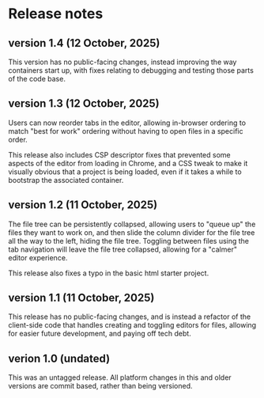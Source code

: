 # Release notes

## version 1.4 (12 October, 2025)

This version has no public-facing changes, instead improving the way containers start up, with fixes relating to debugging and testing those parts of the code base.

## version 1.3 (12 October, 2025)

Users can now reorder tabs in the editor, allowing in-browser ordering to match "best for work" ordering without having to open files in a specific order.

This release also includes CSP descriptor fixes that prevented some aspects of the editor from loading in Chrome, and a CSS tweak to make it visually obvious that a project is being loaded, even if it takes a while to bootstrap the associated container.

## version 1.2 (11 October, 2025)

The file tree can be persistently collapsed, allowing users to "queue up" the files they want to work on, and then slide the column divider for the file tree all the way to the left, hiding the file tree. Toggling between files using the tab navigation will leave the file tree collapsed, allowing for a "calmer" editor experience.

This release also fixes a typo in the basic html starter project.

## version 1.1 (11 October, 2025)

This release has no public-facing changes, and is instead a refactor of the client-side code that handles creating and toggling editors for files, allowing for easier future development, and paying off tech debt.

## verion 1.0 (undated)

This was an untagged release. All platform changes in this and older versions are commit based, rather than being versioned.

